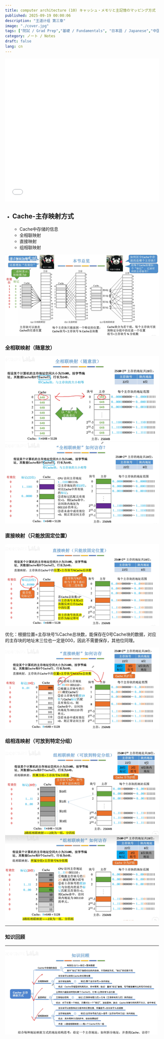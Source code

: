 ```yaml
---
title: computer architecture (10) キャッシュ・メモリと主記憶のマッピング方式
published: 2025-09-19 00:00:06
description: "王道计组 第三章"
image: "./cover.jpg"
tags: ["院試 / Grad Prep","基礎 / Fundamentals", "日本語 / Japanese","中国語 / Chinese"]
category: ノート / Notes
draft: false
lang: cn
---
```

<iframe width="100%" height="468" src="//player.bilibili.com/player.html?isOutside=true&aid=995248168&bvid=BV1ps4y1d73V&cid=1100443254&p=42"  crolling="no" border="0" frameborder="no" framespacing="0" allowfullscreen="true"></iframe>


- ## Cache-主存映射方式
    - Cache中存储的信息
    - 全相联映射
    - 直接映射
    - 组相联映射

![alt text](image.png)


### 全相联映射（随意放）
![alt text](image-1.png)
![alt text](image-2.png)

### 直接映射（只能放固定位置）

![alt text](image-3.png)

优化：根据位置=主存块号%Cache总块数，能保存在0号Cache块的数据，对应的主存块的地址末三位也一定是000，因此不需要保存，其他位同理。

![alt text](image-4.png)

### 组相连映射（可放到特定分组）
![alt text](image-5.png)
![alt text](image-8.png)



---

###  知识回顾

---

![alt text](image-7.png)